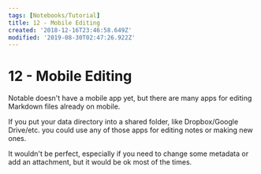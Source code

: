 ```yaml
---
tags: [Notebooks/Tutorial]
title: 12 - Mobile Editing
created: '2018-12-16T23:46:58.649Z'
modified: '2019-08-30T02:47:26.922Z'
---
```


# 12 - Mobile Editing

Notable doesn't have a mobile app yet, but there are many apps for editing Markdown files already on mobile. 

If you put your data directory into a shared folder, like Dropbox/Google Drive/etc. you could use any of those apps for editing notes or making new ones.

It wouldn't be perfect, especially if you need to change some metadata or add an attachment, but it would be ok most of the times.
